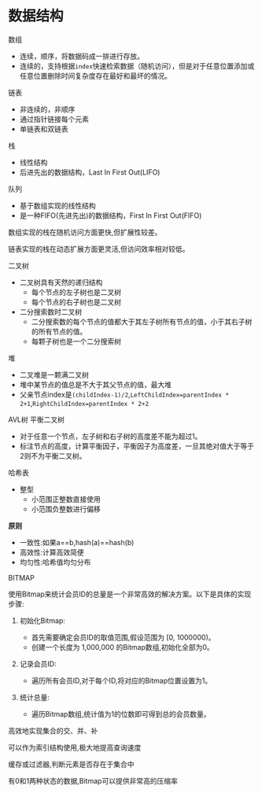 # 数据结构

数组

* 连续，顺序，将数据码成一排进行存放。
* 连续的，支持根据`index`快速检索数据（随机访问），但是对于任意位置添加或任意位置删除时间复杂度存在最好和最坏的情况。

链表

* 非连续的，非顺序
* 通过指针链接每个元素
* 单链表和双链表

栈

* 线性结构
* 后进先出的数据结构，Last In First Out(LIFO)

队列

* &#x20;基于数组实现的线性结构
* 是一种FIFO(先进先出)的数据结构，First In First Out(FIFO)



数组实现的栈在随机访问方面更快,但扩展性较差。

链表实现的栈在动态扩展方面更灵活,但访问效率相对较低。

二叉树

* 二叉树具有天然的递归结构
  * 每个节点的左子树也是二叉树
  * 每个节点的右子树也是二叉树
* 二分搜索数时二叉树
  * 二分搜索数的每个节点的值都大于其左子树所有节点的值，小于其右子树的所有节点的值。
  * 每颗子树也是一个二分搜索树

堆

* 二叉堆是一颗满二叉树
* 堆中某节点的值总是不大于其父节点的值，最大堆
* 父亲节点index是`(childIndex-1)/2`,`LeftChildIndex=parentIndex * 2+1`,`RightChildIndex=parentIndex * 2+2`

AVL树 平衡二叉树

* 对于任意一个节点，左子树和右子树的高度差不能为超过1。
* 标注节点的高度，计算平衡因子，平衡因子为高度差，一旦其绝对值大于等于2则不为平衡二叉树。

哈希表

* 整型
  * 小范围正整数直接使用
  * 小范围负整数进行偏移

**原则**

* 一致性:如果a==b,hash(a)==hash(b)
* 高效性:计算高效简便
* 均匀性:哈希值均匀分布

BITMAP

使用Bitmap来统计会员ID的总量是一个非常高效的解决方案。以下是具体的实现步骤:

1. 初始化Bitmap:
   * 首先需要确定会员ID的取值范围,假设范围为 \[0, 1000000)。
   * 创建一个长度为 1,000,000 的Bitmap数组,初始化全部为0。
2. 记录会员ID:
   * 遍历所有会员ID,对于每个ID,将对应的Bitmap位置设置为1。
3.  统计总量:

    * 遍历Bitmap数组,统计值为1的位数即可得到总的会员数量。



高效地实现集合的交、并、补

可以作为索引结构使用,极大地提高查询速度

缓存或过滤器,判断元素是否存在于集合中

有0和1两种状态的数据,Bitmap可以提供非常高的压缩率



